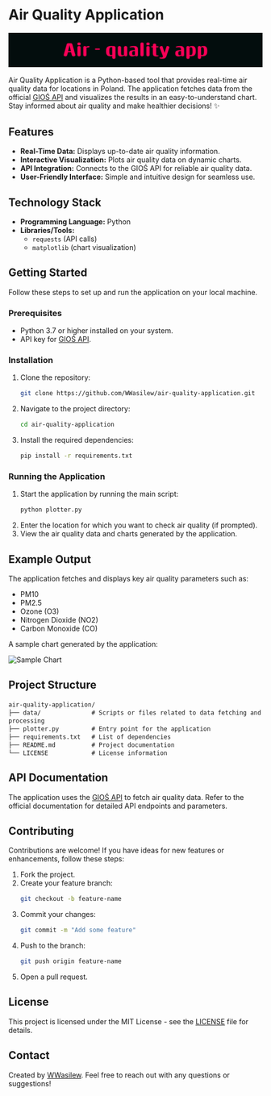 # Air Quality Application

![image alt](https://github.com/WWasilew/air-quality-application/blob/1ed3b7af44d843302add04fcf8e0b5a29b5e7bab/Air-quality_app.png)

Air Quality Application is a Python-based tool that provides real-time air quality data for locations in Poland. The application fetches data from the official [GIOŚ API](https://powietrze.gios.gov.pl/) and visualizes the results in an easy-to-understand chart. 
Stay informed about air quality and make healthier decisions! ✨

## Features

- **Real-Time Data:** Displays up-to-date air quality information.
- **Interactive Visualization:** Plots air quality data on dynamic charts.
- **API Integration:** Connects to the GIOŚ API for reliable air quality data.
- **User-Friendly Interface:** Simple and intuitive design for seamless use.

## Technology Stack

- **Programming Language:** Python
- **Libraries/Tools:**
  - `requests` (API calls)
  - `matplotlib` (chart visualization)

## Getting Started

Follow these steps to set up and run the application on your local machine.

### Prerequisites

- Python 3.7 or higher installed on your system.
- API key for [GIOŚ API](https://powietrze.gios.gov.pl/).

### Installation

1. Clone the repository:
   ```bash
   git clone https://github.com/WWasilew/air-quality-application.git
   ```
2. Navigate to the project directory:
   ```bash
   cd air-quality-application
   ```
3. Install the required dependencies:
   ```bash
   pip install -r requirements.txt
   ```

### Running the Application

1. Start the application by running the main script:
   ```bash
   python plotter.py
   ```
2. Enter the location for which you want to check air quality (if prompted).
3. View the air quality data and charts generated by the application.

## Example Output

The application fetches and displays key air quality parameters such as:

- PM10
- PM2.5
- Ozone (O3)
- Nitrogen Dioxide (NO2)
- Carbon Monoxide (CO)

A sample chart generated by the application:

![Sample Chart](https://via.placeholder.com/600x300?text=Air+Quality+Chart)

## Project Structure

```
air-quality-application/
├── data/              # Scripts or files related to data fetching and processing
├── plotter.py         # Entry point for the application
├── requirements.txt   # List of dependencies
├── README.md          # Project documentation
└── LICENSE            # License information
```

## API Documentation

The application uses the [GIOŚ API](https://powietrze.gios.gov.pl/) to fetch air quality data. Refer to the official documentation for detailed API endpoints and parameters.

## Contributing

Contributions are welcome! If you have ideas for new features or enhancements, follow these steps:

1. Fork the project.
2. Create your feature branch:
   ```bash
   git checkout -b feature-name
   ```
3. Commit your changes:
   ```bash
   git commit -m "Add some feature"
   ```
4. Push to the branch:
   ```bash
   git push origin feature-name
   ```
5. Open a pull request.

## License

This project is licensed under the MIT License - see the [LICENSE](LICENSE) file for details.

## Contact

Created by [WWasilew](https://github.com/WWasilew). Feel free to reach out with any questions or suggestions!

